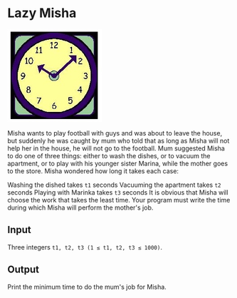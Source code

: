# Lazy Misha

![](image.jpg)

Misha wants to play football with guys and was about to leave the house, but suddenly he was caught by mum who told that as long as Misha will not help her in the house, he will not go to the football. Mum suggested Misha to do one of three things: either to wash the dishes, or to vacuum the apartment, or to play with his younger sister Marina, while the mother goes to the store. Misha wondered how long it takes each case:

Washing the dished takes `t1` seconds
Vacuuming the apartment takes `t2` seconds
Playing with Marinka takes `t3` seconds
It is obvious that Misha will choose the work that takes the least time. Your program must write the time during which Misha will perform the mother's job.

## Input
Three integers `t1, t2, t3 (1 ≤ t1, t2, t3 ≤ 1000)`.

## Output
Print the minimum time to do the mum's job for Misha.